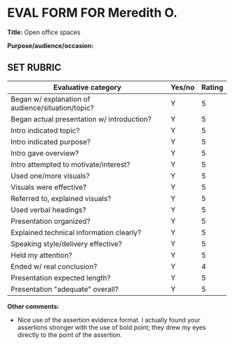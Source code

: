 # <span style="text-align:center;">EVAL FORM FOR Meredith O.</span>

**Title:** Open office spaces

**Purpose/audience/occasion:** 

## SET RUBRIC

| **Evaluative category**                           | **Yes/no** | **Rating** |
| ------------------------------------------------- | ---------- | ---------- |
| Began w/ explanation of audience/situation/topic? | Y          | 5          |
| Began actual presentation w/ introduction?        | Y          | 5          |
| Intro indicated topic?                            | Y          | 5          |
| Intro indicated purpose?                          | Y          | 5          |
| Intro gave overview?                              | Y          | 5          |
| Intro attempted to motivate/interest?             | Y          | 5          |
| Used one/more visuals?                            | Y          | 5          |
| Visuals were effective?                           | Y          | 5          |
| Referred to, explained visuals?                   | Y          | 5          |
| Used verbal headings?                             | Y          | 5          |
| Presentation organized?                           | Y          | 5          |
| Explained technical information clearly?          | Y          | 5          |
| Speaking style/delivery effective?                | Y          | 5          |
| Held my attention?                                | Y          | 5          |
| Ended w/ real conclusion?                         | Y          | 4          |
| Presentation expected length?                     | Y          | 5          |
| Presentation "adequate" overall?                  | Y          | 5          |

**Other comments:**

* Nice use of the assertion evidence format. I actually found your assertions stronger with the use of bold point; they drew my eyes directly to the point of the assertion.